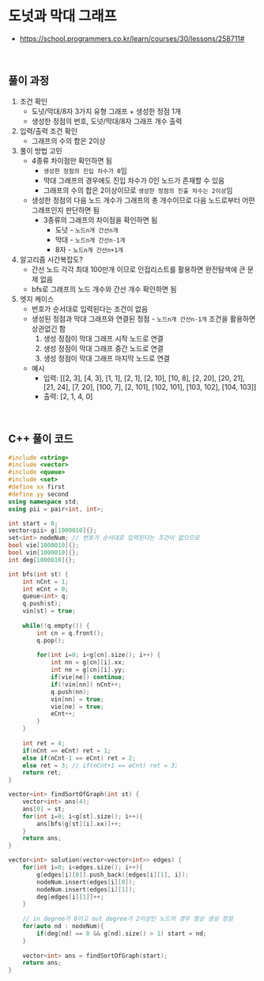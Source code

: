 # 도넛과 막대 그래프
* https://school.programmers.co.kr/learn/courses/30/lessons/258711#

<br>

## 풀이 과정
1. 조건 확인
   * 도넛/막대/8자 3가지 유형 그래프 + 생성한 정점 1개
   * 생성한 정점의 번호, 도넛/막대/8자 그래프 개수 출력
2. 입력/출력 조건 확인
   * 그래프의 수의 합은 2이상
3. 풀이 방법 고민
   * 4종류 차이점만 확인하면 됨
     * `생성한 정점의 진입 차수가 0`임
     * 막대 그래프의 경우에도 진입 차수가 0인 노드가 존재할 수 있음
     * 그래프의 수의 합은 2이상이므로 `생성한 정점의 진출 차수는 2이상`임
   * 생성한 정점의 다음 노드 개수가 그래프의 총 개수이므로 다음 노드로부터 어떤 그래프인지 판단하면 됨
     * 3종류의 그래프의 차이점을 확인하면 됨
       * 도넛 - `노드n개 간선n개`
       * 막대 - `노드n개 간선n-1개`
       * 8자 - `노드n개 간선n+1개`
4. 알고리즘 시간복잡도?
   * 간선 노드 각각 최대 100만개 이므로 인접리스트를 활용하면 완전탐색에 큰 문제 없음
   * bfs로 그래프의 노드 개수와 간선 개수 확인하면 됨
5. 엣지 케이스
   * 번호가 순서대로 입력된다는 조건이 없음
   * 생성된 정점과 막대 그래프와 연결된 정점 - `노드n개 간선n-1개` 조건을 활용하면 상관없긴 함
     1. 생성 정점이 막대 그래프 시작 노드로 연결
     2. 생성 정점이 막대 그래프 중간 노드로 연결
     3. 생성 정점이 막대 그래프 마지막 노드로 연결
   * 예시
      * 입력: [[2, 3], [4, 3], [1, 1], [2, 1], [2, 10], [10, 8], [2, 20], [20, 21], [21, 24], [7, 20], [100, 7], [2, 101], [102, 101], [103, 102], [104, 103]]
      * 출력: [2, 1, 4, 0]

<br>

## C++ 풀이 코드
~~~cpp
#include <string>
#include <vector>
#include <queue>
#include <set>
#define xx first
#define yy second
using namespace std;
using pii = pair<int, int>;

int start = 0;
vector<pii> g[1000010]{};
set<int> nodeNum; // 번호가 순서대로 입력된다는 조건이 없으므로
bool vie[1000010]{};
bool vin[1000010]{};
int deg[1000010]{};

int bfs(int st) {
    int nCnt = 1;
    int eCnt = 0;
    queue<int> q;
    q.push(st);
    vin[st] = true;
    
    while(!q.empty()) {
        int cn = q.front();
        q.pop();
        
        for(int i=0; i<g[cn].size(); i++) {
            int nn = g[cn][i].xx;
            int ne = g[cn][i].yy;
            if(vie[ne]) continue;
            if(!vin[nn]) nCnt++;
            q.push(nn);
            vin[nn] = true;
            vie[ne] = true;
            eCnt++;
        }
    }
    
    int ret = 4;
    if(nCnt == eCnt) ret = 1;
    else if(nCnt-1 == eCnt) ret = 2;
    else ret = 3; // if(nCnt+1 == eCnt) ret = 3;
    return ret;
}

vector<int> findSortOfGraph(int st) {
    vector<int> ans(4);
    ans[0] = st;
    for(int i=0; i<g[st].size(); i++){
        ans[bfs(g[st][i].xx)]++;
    }
    return ans;
}

vector<int> solution(vector<vector<int>> edges) {
    for(int i=0; i<edges.size(); i++){
        g[edges[i][0]].push_back({edges[i][1], i});
        nodeNum.insert(edges[i][0]);
        nodeNum.insert(edges[i][1]);
        deg[edges[i][1]]++;
    }
    
    // in degree가 0이고 out degree가 2이상인 노드의 경우 항상 생성 정점
    for(auto nd : nodeNum){
        if(deg[nd] == 0 && g[nd].size() > 1) start = nd;
    }
    
    vector<int> ans = findSortOfGraph(start);
    return ans;
}
~~~